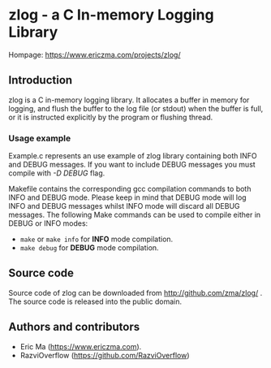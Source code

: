 # zlog - a C In-memory Logging Library

Hompage: https://www.ericzma.com/projects/zlog/

## Introduction ##

zlog is a C in-memory logging library. It allocates a buffer in memory for logging, and flush the buffer to the log file (or stdout) when the buffer is full, or it is instructed explicitly by the program or flushing thread.

### Usage example ###

Example.c represents an use example of zlog library containing both INFO
and DEBUG messages. If you want to include DEBUG messages you must compile
with *-D DEBUG* flag. 

Makefile contains the corresponding gcc compilation commands to both INFO
and DEBUG mode. Please keep in mind that DEBUG mode will log INFO and
DEBUG messages whilst INFO mode will discard all DEBUG messages. The 
following Make commands can be used to compile either in DEBUG or INFO modes:

* ``make`` or ``make info`` for **INFO** mode compilation.
* ``make debug`` for **DEBUG** mode compilation. 

## Source code ##

Source code of zlog can be downloaded from http://github.com/zma/zlog/ . The source code is released into the public domain.

## Authors and contributors ##

- Eric Ma (https://www.ericzma.com).
- RazviOverflow (https://github.com/RazviOverflow)

